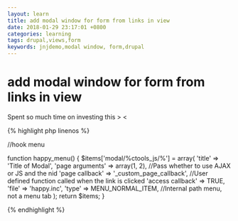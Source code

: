 ```yaml
---
layout: learn
title: add modal window for form from links in view
date: 2018-01-29 23:17:01 +0800
categories: learning
tags: drupal,views,form
keywords: jnjdemo,modal window, form,drupal
---
```


# add modal window for form from links in view

Spent so much time on investing this > <

{% highlight php linenos %}


//hook menu

  function happy_menu()
  {
  $items['modal/%ctools_js/%'] = array(
    'title' => 'Title of Modal',
    'page arguments' => array(1, 2), //Pass whether to use AJAX or JS and the nid
    'page callback' => '_custom_page_callback', //User defined function called when the link is clicked
    'access callback' => TRUE,
    'file' => 'happy.inc',
    'type' => MENU_NORMAL_ITEM, //Internal path menu, not a menu tab
  );
    return $items;
  }

{% endhighlight %}
